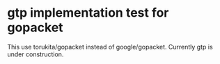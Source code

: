 # gtp implementation test for gopacket

This use torukita/gopacket instead of google/gopacket.
Currently gtp is under construction.

